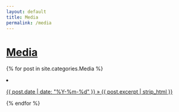 ```yaml
---
layout: default
title: Media
permalink: /media
---
```


# [Media](/media)
{% for post in site.categories.Media %}
  <li><a href="{{ post.url }}">
    <p>{{ post.date | date: "%Y-%m-%d" }} » {{ post.excerpt | strip_html }}</p>
  </a></li>
{% endfor %}